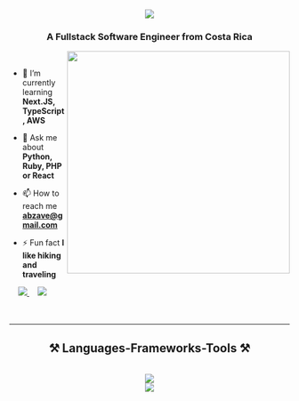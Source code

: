 <h1 align="center">
    <img src="https://readme-typing-svg.herokuapp.com/?font=Righteous&size=35&center=true&vCenter=true&width=500&height=70&duration=3500&lines=Hi!+👋;+I'm+Abraham+Meza;" />
</h1>

<h3 align="center">A Fullstack Software Engineer from Costa Rica</h3>
<img align="right" width="400" src="https://miro.medium.com/v2/resize:fit:1400/1*gReLR6hZjwyBxHmfLN1AVw.gif">

<br/>

[comment]: <>  (- 🔭 I’m currently working at **SchoolMint**)

- 🌱 I’m currently learning **Next.JS, TypeScript, AWS**

- 💬 Ask me about **Python, Ruby, PHP or React**

- 📫 How to reach me **abzave@gmail.com**

- ⚡ Fun fact **I like hiking and traveling**

<div > 
  &nbsp;
  &nbsp;
  <a href="mailto:abzave@gmail.com">
    <img src="https://img.shields.io/badge/Gmail-333333?style=for-the-badge&logo=gmail&logoColor=red" />
  </a>
  &nbsp;
  &nbsp;
  <a href="https://linkedin.com/in/abraham-meza-vega-263264174" target="_blank">
    <img src="https://img.shields.io/badge/LinkedIn-0077B5?style=for-the-badge&logo=linkedin&logoColor=white" target="_blank" />
  </a>
</div>

<br/>
<br/>
<hr/>
 
<h2 align="center">⚒️ Languages-Frameworks-Tools ⚒️</h2>
<br/>
<div align="center">
    <img src="https://skillicons.dev/icons?i=django,python,rails,ruby,laravel,php,react,redux,nodejs,express,javascript,mongodb,mysql" /><br>
    <img src="https://skillicons.dev/icons?i=postgresql,redis,sqlite,bootstrap,mui,html,css,vscode,github,git,jest,postman" />
</div>


